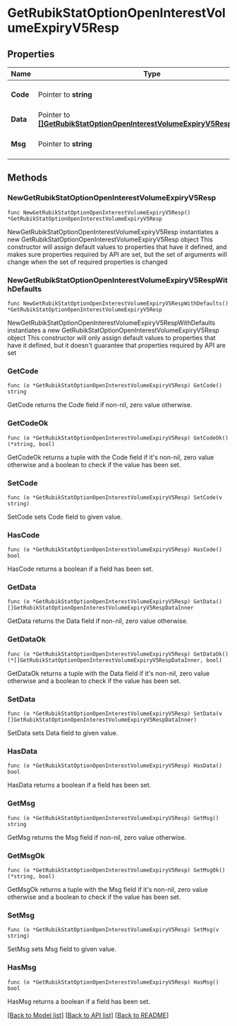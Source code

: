# GetRubikStatOptionOpenInterestVolumeExpiryV5Resp

## Properties

Name | Type | Description | Notes
------------ | ------------- | ------------- | -------------
**Code** | Pointer to **string** |  | [optional] [default to ""]
**Data** | Pointer to [**[]GetRubikStatOptionOpenInterestVolumeExpiryV5RespDataInner**](GetRubikStatOptionOpenInterestVolumeExpiryV5RespDataInner.md) |  | [optional] 
**Msg** | Pointer to **string** |  | [optional] [default to ""]

## Methods

### NewGetRubikStatOptionOpenInterestVolumeExpiryV5Resp

`func NewGetRubikStatOptionOpenInterestVolumeExpiryV5Resp() *GetRubikStatOptionOpenInterestVolumeExpiryV5Resp`

NewGetRubikStatOptionOpenInterestVolumeExpiryV5Resp instantiates a new GetRubikStatOptionOpenInterestVolumeExpiryV5Resp object
This constructor will assign default values to properties that have it defined,
and makes sure properties required by API are set, but the set of arguments
will change when the set of required properties is changed

### NewGetRubikStatOptionOpenInterestVolumeExpiryV5RespWithDefaults

`func NewGetRubikStatOptionOpenInterestVolumeExpiryV5RespWithDefaults() *GetRubikStatOptionOpenInterestVolumeExpiryV5Resp`

NewGetRubikStatOptionOpenInterestVolumeExpiryV5RespWithDefaults instantiates a new GetRubikStatOptionOpenInterestVolumeExpiryV5Resp object
This constructor will only assign default values to properties that have it defined,
but it doesn't guarantee that properties required by API are set

### GetCode

`func (o *GetRubikStatOptionOpenInterestVolumeExpiryV5Resp) GetCode() string`

GetCode returns the Code field if non-nil, zero value otherwise.

### GetCodeOk

`func (o *GetRubikStatOptionOpenInterestVolumeExpiryV5Resp) GetCodeOk() (*string, bool)`

GetCodeOk returns a tuple with the Code field if it's non-nil, zero value otherwise
and a boolean to check if the value has been set.

### SetCode

`func (o *GetRubikStatOptionOpenInterestVolumeExpiryV5Resp) SetCode(v string)`

SetCode sets Code field to given value.

### HasCode

`func (o *GetRubikStatOptionOpenInterestVolumeExpiryV5Resp) HasCode() bool`

HasCode returns a boolean if a field has been set.

### GetData

`func (o *GetRubikStatOptionOpenInterestVolumeExpiryV5Resp) GetData() []GetRubikStatOptionOpenInterestVolumeExpiryV5RespDataInner`

GetData returns the Data field if non-nil, zero value otherwise.

### GetDataOk

`func (o *GetRubikStatOptionOpenInterestVolumeExpiryV5Resp) GetDataOk() (*[]GetRubikStatOptionOpenInterestVolumeExpiryV5RespDataInner, bool)`

GetDataOk returns a tuple with the Data field if it's non-nil, zero value otherwise
and a boolean to check if the value has been set.

### SetData

`func (o *GetRubikStatOptionOpenInterestVolumeExpiryV5Resp) SetData(v []GetRubikStatOptionOpenInterestVolumeExpiryV5RespDataInner)`

SetData sets Data field to given value.

### HasData

`func (o *GetRubikStatOptionOpenInterestVolumeExpiryV5Resp) HasData() bool`

HasData returns a boolean if a field has been set.

### GetMsg

`func (o *GetRubikStatOptionOpenInterestVolumeExpiryV5Resp) GetMsg() string`

GetMsg returns the Msg field if non-nil, zero value otherwise.

### GetMsgOk

`func (o *GetRubikStatOptionOpenInterestVolumeExpiryV5Resp) GetMsgOk() (*string, bool)`

GetMsgOk returns a tuple with the Msg field if it's non-nil, zero value otherwise
and a boolean to check if the value has been set.

### SetMsg

`func (o *GetRubikStatOptionOpenInterestVolumeExpiryV5Resp) SetMsg(v string)`

SetMsg sets Msg field to given value.

### HasMsg

`func (o *GetRubikStatOptionOpenInterestVolumeExpiryV5Resp) HasMsg() bool`

HasMsg returns a boolean if a field has been set.


[[Back to Model list]](../README.md#documentation-for-models) [[Back to API list]](../README.md#documentation-for-api-endpoints) [[Back to README]](../README.md)



